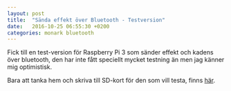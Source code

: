 ```yaml
---
layout: post
title:  "Sända effekt över Bluetooth - Testversion"
date:   2016-10-25 06:55:30 +0200
categories: monark bluetooth
---
```

Fick till en test-version för Raspberry Pi 3 som sänder effekt och kadens över bluetooth, den har inte fått speciellt mycket testning än men jag känner mig optimistisk.

Bara att tanka hem och skriva till SD-kort för den som vill testa, finns [här][rpi3-bttest].

[rpi3-bttest]: http://linode.unixshell.se/monark/image-monark-raspberrypi3-bt-test.zip
